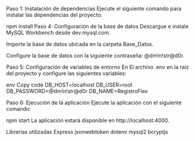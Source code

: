 Paso 1: Instalación de dependencias
Ejecute el siguiente comando para instalar las dependencias del proyecto:


npm install
Paso 4: Configuración de la base de datos
Descargue e instale MySQL Workbench desde dev.mysql.com.

Importe la base de datos ubicada en la carpeta Base_Datos.

Configure la base de datos con la siguiente contraseña: @dm!n!str@d0r.



Paso 5: Configuración de variables de entorno
En El archivo .env en la raíz del proyecto y configure las siguientes variables:

env
Copy code
DB_HOST=localhost
DB_USER=root
DB_PASSWORD=@dm!n!str@d0r
DB_NAME=RegistroFlex

Paso 6: Ejecución de la aplicación
Ejecute la aplicación con el siguiente comando:

npm start
La aplicación estará disponible en http://localhost:4000.

Librerías utilizadas
Express
jsonwebtoken
dotenv
mysql2
bcryptjs
